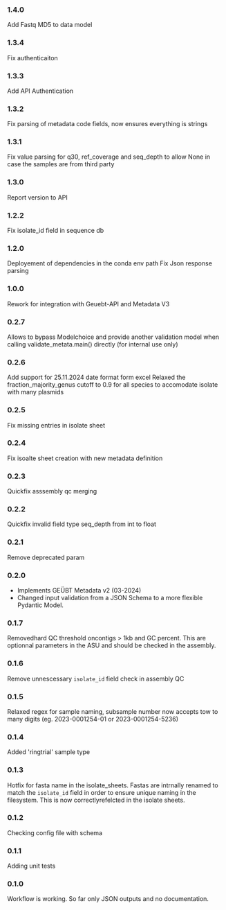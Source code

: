 ### 1.4.0

Add Fastq MD5 to data model

### 1.3.4

Fix authenticaiton

### 1.3.3

Add API Authentication

### 1.3.2

Fix parsing of metadata code fields, now ensures everything is strings
 
### 1.3.1

Fix value parsing for q30, ref_coverage and seq_depth to allow None in case the samples are from third party

### 1.3.0

Report version to API

### 1.2.2

Fix isolate_id field in sequence db

### 1.2.0

Deployement of dependencies in the conda env path
Fix Json response parsing

### 1.0.0

Rework for integration with Geuebt-API and Metadata V3

### 0.2.7

Allows to bypass Modelchoice and provide another validation model when calling validate_metata.main() directly (for internal use only)

### 0.2.6

Add support for 25.11.2024 date format form excel
Relaxed the fraction_majority_genus cutoff to 0.9 for all species to accomodate isolate with many plasmids

### 0.2.5

Fix missing entries in isolate sheet

### 0.2.4

Fix isoalte sheet creation with new metadata definition

### 0.2.3

Quickfix asssembly qc merging

### 0.2.2

Quickfix invalid field type seq_depth from int to float

### 0.2.1

Remove deprecated param

### 0.2.0

- Implements GEÜBT Metadata v2 (03-2024)
- Changed input validation from a JSON Schema to a more flexible Pydantic Model.

### 0.1.7

Removedhard QC threshold oncontigs > 1kb and GC percent. This are optionnal parameters in the ASU and should be checked in the assembly.

### 0.1.6

Remove unnescessary `isolate_id` field check in assembly QC

### 0.1.5

Relaxed regex for sample naming, subsample number now accepts tow to many digits (eg. 2023-0001254-01 or 2023-0001254-5236)

### 0.1.4

Added 'ringtrial' sample type

### 0.1.3

Hotfix for fasta name in the isolate_sheets. Fastas are intrnally renamed to match the `isolate_id` field in order to ensure unique naming in the filesystem. This is now correctlyrefelcted in the isolate sheets.

### 0.1.2

Checking config file with schema

### 0.1.1

Adding unit tests

### 0.1.0

Workflow is working.
So far only JSON outputs and no documentation.
